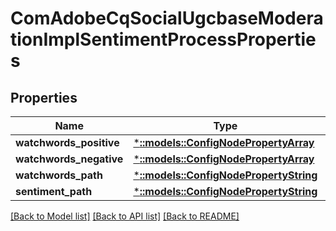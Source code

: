 # ComAdobeCqSocialUgcbaseModerationImplSentimentProcessProperties

## Properties
Name | Type | Description | Notes
------------ | ------------- | ------------- | -------------
**watchwords_positive** | [***::models::ConfigNodePropertyArray**](configNodePropertyArray.md) |  | [optional] 
**watchwords_negative** | [***::models::ConfigNodePropertyArray**](configNodePropertyArray.md) |  | [optional] 
**watchwords_path** | [***::models::ConfigNodePropertyString**](configNodePropertyString.md) |  | [optional] 
**sentiment_path** | [***::models::ConfigNodePropertyString**](configNodePropertyString.md) |  | [optional] 

[[Back to Model list]](../README.md#documentation-for-models) [[Back to API list]](../README.md#documentation-for-api-endpoints) [[Back to README]](../README.md)


